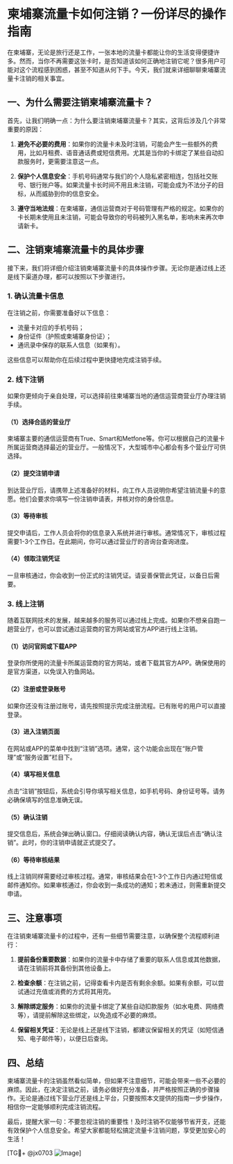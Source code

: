# 柬埔寨流量卡如何注销？一份详尽的操作指南

在柬埔寨，无论是旅行还是工作，一张本地的流量卡都能让你的生活变得便捷许多。然而，当你不再需要这张卡时，是否知道该如何正确地注销它呢？很多用户可能对这个流程感到困惑，甚至不知道从何下手。今天，我们就来详细聊聊柬埔寨流量卡注销的相关事宜。

## 一、为什么需要注销柬埔寨流量卡？

首先，让我们明确一点：为什么要注销柬埔寨流量卡？其实，这背后涉及几个非常重要的原因：

1. **避免不必要的费用**：如果你的流量卡未及时注销，可能会产生一些额外的费用，比如月租费、语音通话费或短信费用。尤其是当你的卡绑定了某些自动扣款服务时，更需要注意这一点。

2. **保护个人信息安全**：手机号码通常与我们的个人隐私紧密相连，包括社交账号、银行账户等。如果流量卡长时间不用且未注销，可能会成为不法分子的目标，从而威胁到你的信息安全。

3. **遵守当地法规**：在柬埔寨，通信运营商对于号码管理有严格的规定。如果你的卡长期未使用且未注销，可能会导致你的号码被列入黑名单，影响未来再次申请新卡。

## 二、注销柬埔寨流量卡的具体步骤

接下来，我们将详细介绍注销柬埔寨流量卡的具体操作步骤。无论你是通过线上还是线下渠道办理，都可以按照以下步骤进行。

### 1. 确认流量卡信息

在注销之前，你需要准备好以下信息：
- 流量卡对应的手机号码；
- 身份证件（护照或柬埔寨身份证）；
- 通讯录中保存的联系人信息（如果有）。

这些信息可以帮助你在后续过程中更快捷地完成注销手续。

### 2. 线下注销

如果你更倾向于亲自处理，可以选择前往柬埔寨当地的通信运营商营业厅办理注销手续。

#### （1）选择合适的营业厅

柬埔寨主要的通信运营商有True、Smart和Metfone等。你可以根据自己的流量卡所属运营商选择最近的营业厅。一般情况下，大型城市中心都会有多个营业厅可供选择。

#### （2）提交注销申请

到达营业厅后，请携带上述准备好的材料，向工作人员说明你希望注销流量卡的意愿。他们会要求你填写一份注销申请表，并核对你的身份信息。

#### （3）等待审核

提交申请后，工作人员会将你的信息录入系统并进行审核。通常情况下，审核过程需要1-3个工作日。在此期间，你可以通过营业厅的咨询台查询进度。

#### （4）领取注销凭证

一旦审核通过，你会收到一份正式的注销凭证。请妥善保管此凭证，以备日后需要。

### 3. 线上注销

随着互联网技术的发展，越来越多的服务可以通过线上完成。如果你不想亲自跑一趟营业厅，也可以尝试通过运营商的官方网站或官方APP进行线上注销。

#### （1）访问官网或下载APP

登录你所使用的流量卡所属运营商的官方网站，或者下载其官方APP。确保使用的是官方渠道，以免误入钓鱼网站。

#### （2）注册或登录账号

如果你还没有注册过账号，请先按照提示完成注册流程。已有账号的用户可以直接登录。

#### （3）进入注销页面

在网站或APP的菜单中找到“注销”选项。通常，这个功能会出现在“账户管理”或“服务设置”栏目下。

#### （4）填写相关信息

点击“注销”按钮后，系统会引导你填写相关信息，如手机号码、身份证号等。请务必确保填写的信息准确无误。

#### （5）确认注销

提交信息后，系统会弹出确认窗口。仔细阅读确认内容，确认无误后点击“确认注销”。此时，你的注销申请就正式提交了。

#### （6）等待审核结果

线上注销同样需要经过审核过程。通常，审核结果会在1-3个工作日内通过短信或邮件通知你。如果审核通过，你会收到一条成功的通知；若未通过，则需重新提交申请。

## 三、注意事项

在注销柬埔寨流量卡的过程中，还有一些细节需要注意，以确保整个流程顺利进行：

1. **提前备份重要数据**：如果你的流量卡中存储了重要的联系人信息或其他数据，请在注销前将其备份到其他设备上。

2. **检查余额**：在注销之前，记得查看卡内是否有剩余余额。如果有余额，可以尝试通过充值或消费的方式将其用完。

3. **解除绑定服务**：如果你的流量卡绑定了某些自动扣款服务（如水电费、网络费等），请提前解除这些绑定，以免造成不必要的麻烦。

4. **保留相关凭证**：无论是线上还是线下注销，都建议保留相关的凭证（如短信通知、电子邮件等），以便日后查询。

## 四、总结

柬埔寨流量卡的注销虽然看似简单，但如果不注意细节，可能会带来一些不必要的麻烦。因此，在决定注销之前，请务必做好充分准备，并严格按照正确的步骤操作。无论是通过线下营业厅还是线上平台，只要按照本文提供的指南一步步操作，相信你一定能够顺利完成注销流程。

最后，提醒大家一句：不要忽视注销的重要性！及时注销不仅能够节省开支，还能有效保护个人信息安全。希望大家都能轻松搞定流量卡注销问题，享受更加安心的生活！

[TG💪+ @jx0703 ![Image](https://github.com/user-attachments/assets/dbca1d08-cadb-493c-b0ec-ad6f7a83f270)]